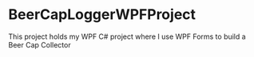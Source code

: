 # BeerCapLoggerWPFProject
This project holds my WPF C# project where I use WPF Forms to build a Beer Cap Collector
